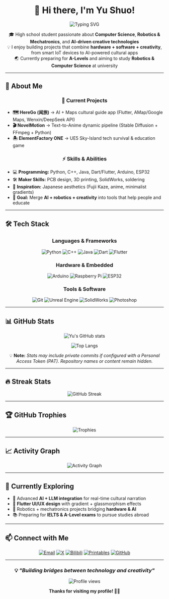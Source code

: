 <div align="center">

# 👋 Hi there, I'm Yu Shuo!

<img src="https://readme-typing-svg.herokuapp.com?font=Fira+Code&pause=1000&color=2196F3&center=true&vCenter=true&width=500&lines=High+school+Computer+Science+enthusiast;Passionate+about+AI+%26+Robotics;Building+creative+tech+solutions;Preparing+for+A-Levels+%26+university" alt="Typing SVG" />

</div>

<div align="center">

🎓 High school student passionate about **Computer Science**, **Robotics & Mechatronics**, and **AI-driven creative technologies**  
💡 I enjoy building projects that combine **hardware + software + creativity**, from smart IoT devices to AI-powered cultural apps  
🌏 Currently preparing for **A-Levels** and aiming to study **Robotics & Computer Science** at university  

</div>

---

## 🚀 About Me

<div align="center">

### 🔭 Current Projects

</div>

- **🗺️ HereGo (闻旅)** → AI + Maps cultural guide app (Flutter, AMap/Google Maps, Wenxin/DeepSeek API)  
- **🎬 NovelMotion** → Text-to-Anime dynamic pipeline (Stable Diffusion + FFmpeg + Python)  
- **🏝️ ElementFactory ONE** → UE5 Sky-Island tech survival & education game  

<div align="center">

### ⚡ Skills & Abilities

</div>

- 💻 **Programming:** Python, C++, Java, Dart/Flutter, Arduino, ESP32  
- 🛠️ **Maker Skills:** PCB design, 3D printing, SolidWorks, soldering  
- 🎨 **Inspiration:** Japanese aesthetics (Fujii Kaze, anime, minimalist gradients)  
- 🎯 **Goal:** Merge **AI + robotics + creativity** into tools that help people and educate  

---

## 🛠️ Tech Stack

<div align="center">

### Languages & Frameworks
![Python](https://img.shields.io/badge/-Python-3776AB?style=flat-square&logo=python&logoColor=white)
![C++](https://img.shields.io/badge/-C++-00599C?style=flat-square&logo=c%2B%2B&logoColor=white)
![Java](https://img.shields.io/badge/-Java-007396?style=flat-square&logo=java&logoColor=white)
![Dart](https://img.shields.io/badge/-Dart-0175C2?style=flat-square&logo=dart&logoColor=white)
![Flutter](https://img.shields.io/badge/-Flutter-02569B?style=flat-square&logo=flutter&logoColor=white)

### Hardware & Embedded
![Arduino](https://img.shields.io/badge/-Arduino-00979D?style=flat-square&logo=arduino&logoColor=white)
![Raspberry Pi](https://img.shields.io/badge/-Raspberry%20Pi-A22846?style=flat-square&logo=raspberrypi&logoColor=white)
![ESP32](https://img.shields.io/badge/-ESP32-000000?style=flat-square&logo=espressif&logoColor=white)

### Tools & Software
![Git](https://img.shields.io/badge/-Git-F05032?style=flat-square&logo=git&logoColor=white)
![Unreal Engine](https://img.shields.io/badge/-Unreal%20Engine-313131?style=flat-square&logo=unrealengine&logoColor=white)
![SolidWorks](https://img.shields.io/badge/-SolidWorks-E2231A?style=flat-square&logo=dassaultsystemes&logoColor=white)
![Photoshop](https://img.shields.io/badge/-Photoshop-31A8FF?style=flat-square&logo=adobephotoshop&logoColor=white)

</div>

---

## 📊 GitHub Stats

<div align="center">

![Yu's GitHub stats](https://stats-bailuer.vercel.app/api?username=Bailuer&show_icons=true&theme=tokyonight&count_private=true&cache_seconds=1800&v=12)  

![Top Langs](https://stats-bailuer.vercel.app/api/top-langs/?username=Bailuer&layout=compact&langs_count=8&theme=tokyonight&cache_seconds=1800&v=12)

</div>

<div align="center">

💡 **Note:** *Stats may include private commits if configured with a Personal Access Token (PAT). Repository names or content remain hidden.*  

</div>

---

## 🔥 Streak Stats

<div align="center">

![GitHub Streak](https://streak-stats.demolab.com?user=Bailuer&theme=tokyonight&v=12)

</div>

---

## 🏆 GitHub Trophies

<div align="center">

![Trophies](https://github-profile-trophy.vercel.app/?username=Bailuer&theme=tokyonight&no-frame=false&no-bg=true&margin-w=4&v=12)

</div>

---

## 📈 Activity Graph

<div align="center">

![Activity Graph](https://github-readme-activity-graph.vercel.app/graph?username=Bailuer&theme=tokyo-night&v=12)

</div>

---

## 🌱 Currently Exploring

- 🤖 Advanced **AI + LLM integration** for real-time cultural narration  
- 🎨 **Flutter UI/UX design** with gradient + glassmorphism effects  
- 🔧 Robotics + mechatronics projects bridging **hardware & AI**  
- 📚 Preparing for **IELTS & A-Level exams** to pursue studies abroad  

---

## 📫 Connect with Me

<div align="center">

[![Email](https://img.shields.io/badge/-Email-D14836?style=for-the-badge&logo=gmail&logoColor=white)](mailto:Bailueryu@gmail.com)
[![X](https://img.shields.io/badge/-X-000000?style=for-the-badge&logo=x&logoColor=white)](https://x.com/BailuerYu)
[![Bilibili](https://img.shields.io/badge/-Bilibili-00A1D6?style=for-the-badge&logo=bilibili&logoColor=white)](https://space.bilibili.com/108892182)
[![Printables](https://img.shields.io/badge/-Printables-FF6600?style=for-the-badge&logo=3dprinter&logoColor=white)](https://www.printables.com/@ShuoYu_1320812)
[![GitHub](https://img.shields.io/badge/-GitHub-181717?style=for-the-badge&logo=github&logoColor=white)](https://github.com/Bailuer)  

</div>

---

<div align="center">

### 💡 *"Building bridges between technology and creativity"*

<img src="https://komarev.com/ghpvc/?username=Bailuer&label=Profile%20views&color=0e75b6&style=flat&v=12" alt="Profile views" />

**Thanks for visiting my profile! 🚀✨**

</div>
